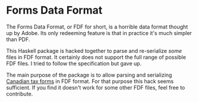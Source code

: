 Forms Data Format
=================

The Forms Data Format, or FDF for short, is a horrible data format thought up
by Adobe. Its only redeeming feature is that in practice it's much simpler
than PDF.

This Haskell package is hacked together to parse and re-serialize *some* files
in FDF format. It certainly does not support the full range of possible FDF
files. I tried to follow the specification but gave up.

The main purpose of the package is to allow parsing and serializing [Canadian
tax forms](https://github.com/blamario/canadian-income-tax) in FDF format.
For that purpose this hack seems sufficient. If you find it doesn't work for
some other FDF files, feel free to contribute.
